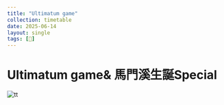 ```yaml
---
title: "Ultimatum game"
collection: timetable
date: 2025-06-14
layout: single
tags: [🎂]
---
```


# Ultimatum game& 馬門溪生誕Special

![tt](/timetable/2025/06/14/1.jpg)